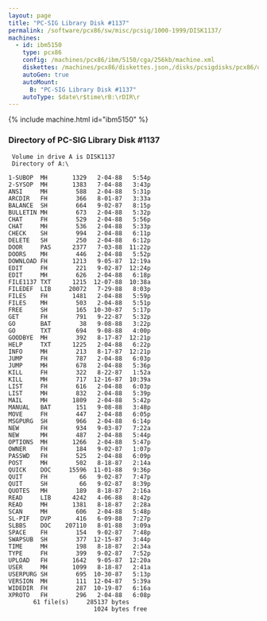 ```yaml
---
layout: page
title: "PC-SIG Library Disk #1137"
permalink: /software/pcx86/sw/misc/pcsig/1000-1999/DISK1137/
machines:
  - id: ibm5150
    type: pcx86
    config: /machines/pcx86/ibm/5150/cga/256kb/machine.xml
    diskettes: /machines/pcx86/diskettes.json,/disks/pcsigdisks/pcx86/diskettes.json
    autoGen: true
    autoMount:
      B: "PC-SIG Library Disk #1137"
    autoType: $date\r$time\rB:\rDIR\r
---
```


{% include machine.html id="ibm5150" %}

### Directory of PC-SIG Library Disk #1137

     Volume in drive A is DISK1137
     Directory of A:\

    1-SUBOP  MH       1329   2-04-88   5:54p
    2-SYSOP  MH       1383   7-04-88   3:43p
    ANSI     MH        588   2-04-88   5:31p
    ARCDIR   FH        366   8-01-87   3:33a
    BALANCE  SH        664   9-02-87   8:15p
    BULLETIN MH        673   2-04-88   5:32p
    CHAT     FH        529   2-04-88   5:56p
    CHAT     MH        536   2-04-88   5:33p
    CHECK    SH        994   2-04-88   6:11p
    DELETE   SH        250   2-04-88   6:12p
    DOOR     PAS      2377   7-03-88  11:22p
    DOORS    MH        446   2-04-88   5:52p
    DOWNLOAD FH       1213   9-05-87  12:19a
    EDIT     FH        221   9-02-87  12:24p
    EDIT     MH        626   2-04-88   6:18p
    FILE1137 TXT      1215  12-07-88  10:38a
    FILEDEF  LIB     20072   7-29-88   8:03p
    FILES    FH       1481   2-04-88   5:59p
    FILES    MH        503   2-04-88   5:51p
    FREE     SH        165  10-30-87   5:17p
    GET      FH        791   9-22-87   5:32p
    GO       BAT        38   9-08-88   3:22p
    GO       TXT       694   9-08-88   4:00p
    GOODBYE  MH        392   8-17-87  12:21p
    HELP     TXT      1225   2-04-88   6:22p
    INFO     MH        213   8-17-87  12:21p
    JUMP     FH        787   2-04-88   6:03p
    JUMP     MH        678   2-04-88   5:36p
    KILL     FH        322   8-22-87   1:52a
    KILL     MH        717  12-16-87  10:39a
    LIST     FH        616   2-04-88   6:03p
    LIST     MH        832   2-04-88   5:39p
    MAIL     MH       1809   2-04-88   5:42p
    MANUAL   BAT       151   9-08-88   3:48p
    MOVE     FH        447   2-04-88   6:05p
    MSGPURG  SH        966   2-04-88   6:14p
    NEW      FH        934   9-03-87   7:22a
    NEW      MH        487   2-04-88   5:44p
    OPTIONS  MH       1266   2-04-88   5:47p
    OWNER    FH        184   9-02-87   1:07p
    PASSWD   FH        525   2-04-88   6:09p
    POST     MH        502   8-18-87   2:14a
    QUICK    DOC     15596  11-01-88   9:36p
    QUIT     FH         66   9-02-87   7:47p
    QUIT     SH         66   9-02-87   8:39p
    QUOTES   MH        189   8-18-87   2:16a
    READ     LIB      4242   4-06-88   8:42p
    READ     MH       1381   8-18-87   2:28a
    SCAN     MH        606   2-04-88   5:48p
    SL-PIF   DVP       416   6-09-88   7:27p
    SLBBS    DOC    207110   8-01-88   3:09a
    SPACE    FH        154   9-02-87   7:48p
    SWAPSUB  SH        377  12-15-87   3:44p
    TIME     MH        198   8-18-87   2:34a
    TYPE     FH        399   9-02-87   7:52p
    UPLOAD   FH       1642   9-05-87  12:20a
    USER     MH       1099   8-18-87   2:41a
    USERPURG SH        695  10-30-87   5:13p
    VERSION  MH        111  12-04-87   5:39a
    WIDEDIR  FH        287  10-19-87   6:16a
    XPROTO   FH        296   2-04-88   6:08p
           61 file(s)     285137 bytes
                            1024 bytes free
